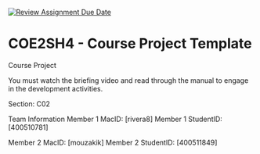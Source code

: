 [![Review Assignment Due Date](https://classroom.github.com/assets/deadline-readme-button-22041afd0340ce965d47ae6ef1cefeee28c7c493a6346c4f15d667ab976d596c.svg)](https://classroom.github.com/a/mLqiHWLE)
# COE2SH4 - Course Project Template
Course Project

You must watch the briefing video and read through the manual to engage in the development activities.


Section: C02 

Team Information
Member 1 MacID: [rivera8]
Member 1 StudentID: [400510781]

Member 2 MacID: [mouzakik]
Member 2 StudentID: [400511849]
